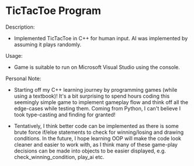 # TicTacToe Program

Description:
- Implemented TicTacToe in C++ for human input. AI was implemented by assuming it plays randomly. 

Usage:
- Game is suitable to run on Microsoft Visual Studio using the console. 

Personal Note: 
- Starting off my C++ learning journey by programming games (while using a textbook)! It's a bit surprising to spend hours coding this seemingly simple game to implement gameplay flow and think off all the edge-cases while testing them. Coming from Python, I can't believe I took type-casting and finding for granted! 

- Tentatively, I think better code can be implemented as there is some brute force if/else statements to check for winning/losing and drawing conditions. In the future, I hope learning OOP will make the code look cleaner and easier to work with, as I think many of these game-play decisions can be made into objects to be easier displayed, e.g. check_winning_condition, play_ai etc. 
